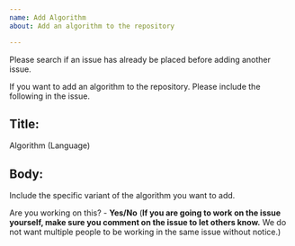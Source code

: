 ```yaml
---
name: Add Algorithm
about: Add an algorithm to the repository

---
```


Please search if an issue has already be placed before adding another issue.

If you want to add an algorithm to the repository. 
Please include the following in the issue.

## Title: 
Algorithm (Language)

## Body:
 Include the specific variant of the algorithm you want to add.


Are you working on this? - **Yes/No**
(**If you are going to work on the issue yourself, make sure you comment on the issue to let others know.**
We do not want multiple people to be working in the same issue without notice.)
